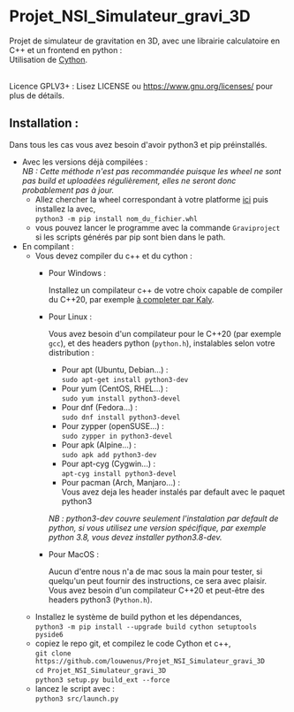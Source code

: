 # Projet_NSI_Simulateur_gravi_3D

Projet de simulateur de gravitation en 3D, avec une librairie calculatoire en C++ et un frontend en python :<br/>
Utilisation de [Cython](https://github.com/cython/cython).<br/><br/>

Licence GPLV3+ :
Lisez LICENSE ou https://www.gnu.org/licenses/ pour plus de détails.

## Installation :<br/>
Dans tous les cas vous avez besoin d'avoir python3 et pip préinstallés.
- Avec les versions déjà compilées :<br/>
  *NB : Cette méthode n'est pas recommandée puisque les wheel ne sont pas build et uploadées régulièrement, elles ne seront donc probablement pas à jour.*
  - Allez chercher la wheel correspondant à votre platforme [ici](https://mwaserv.hd.free.fr/downloads/graviproject/) puis installez la avec,<br/>
  `python3 -m pip install nom_du_fichier.whl`<br/>
  - vous pouvez lancer le programme avec la commande `Graviproject` si les scripts générés par pip sont bien dans le path.
- En compilant :<br/>
  - Vous devez compiler du c++ et du cython :
    - Pour Windows :

      Installez un compilateur c++ de votre choix capable de compiler du C++20, par exemple [à completer par Kaly](exemple.com).
    - Pour Linux :

      Vous avez besoin d'un compilateur pour le C++20 (par exemple `gcc`), et des headers python (`python.h`), instalables selon votre distribution :
      - Pour apt (Ubuntu, Debian...) :<br/>
        `sudo apt-get install python3-dev`
      - Pour yum (CentOS, RHEL...) :<br/>
        `sudo yum install python3-devel`
      - Pour dnf (Fedora...) :<br/>
        `sudo dnf install python3-devel`
      - Pour zypper (openSUSE...) :<br/>
        `sudo zypper in python3-devel`
      - Pour apk (Alpine...) :<br/>
        `sudo apk add python3-dev`
      - Pour apt-cyg (Cygwin...) :<br/>
        `apt-cyg install python3-devel`
      - Pour pacman (Arch, Manjaro...) :<br/>
        Vous avez deja les header instalés par default avec le paquet python3
      
      *NB : python3-dev couvre seulement l'instalation par default de python, si vous utilisez une version spécifique, par exemple python 3.8, vous devez installer python3.8-dev.*
      
    - Pour MacOS :

      Aucun d'entre nous n'a de mac sous la main pour tester, si quelqu'un peut fournir des instructions, ce sera avec plaisir.<br/>
      Vous avez besoin d'un compilateur C++20 et peut-être des headers python3 (`Python.h`).
  - Installez le système de build python et les dépendances,<br/>
  `python3 -m pip install --upgrade build cython setuptools pyside6`<br/>
  - copiez le repo git, et compilez le code Cython et c++,<br/>
  `git clone https://github.com/louwenus/Projet_NSI_Simulateur_gravi_3D`<br/>
  `cd Projet_NSI_Simulateur_gravi_3D`<br/>
  `python3 setup.py build_ext --force`<br/>
  - lancez le script avec : <br/>
  `python3 src/launch.py`